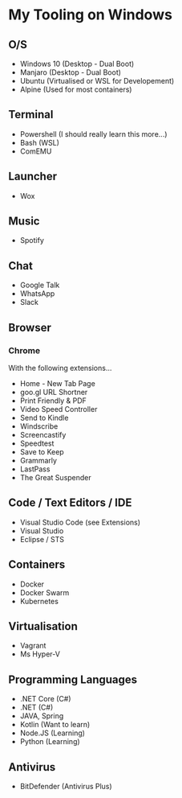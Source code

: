 # My Tooling on Windows

## O/S

- Windows 10 (Desktop - Dual Boot)
- Manjaro (Desktop  - Dual Boot)
- Ubuntu (Virtualised or WSL for Developement)
- Alpine (Used for most containers)

## Terminal

- Powershell (I should really learn this more...)
- Bash (WSL)
- ComEMU

## Launcher

- Wox

## Music

- Spotify

## Chat

- Google Talk
- WhatsApp
- Slack

## Browser

### Chrome

With the following extensions...

- Home - New Tab Page
- goo.gl URL Shortner
- Print Friendly & PDF
- Video Speed Controller
- Send to Kindle
- Windscribe
- Screencastify
- Speedtest
- Save to Keep
- Grammarly
- LastPass
- The Great Suspender


## Code / Text Editors / IDE

- Visual Studio Code (see Extensions)
- Visual Studio
- Eclipse / STS

## Containers

- Docker
- Docker Swarm
- Kubernetes

## Virtualisation

- Vagrant
- Ms Hyper-V

## Programming Languages

- .NET Core (C#)
- .NET (C#)
- JAVA, Spring
- Kotlin (Want to learn)
- Node.JS (Learning)
- Python (Learning)

## Antivirus

- BitDefender (Antivirus Plus)
